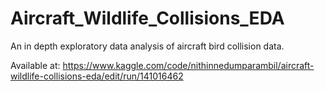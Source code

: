 # Aircraft_Wildlife_Collisions_EDA
An in depth exploratory data analysis of aircraft bird collision data.

Available at: https://www.kaggle.com/code/nithinnedumparambil/aircraft-wildlife-collisions-eda/edit/run/141016462
